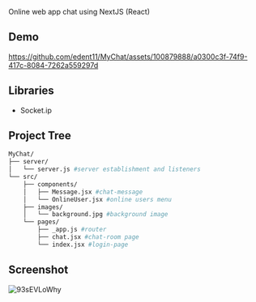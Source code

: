 Online web app chat using NextJS (React)

## Demo
https://github.com/edent11/MyChat/assets/100879888/a0300c3f-74f9-417c-8084-7262a559297d

## Libraries
- Socket.ip


## Project Tree

```bash
MyChat/
├── server/
│   └── server.js #server establishment and listeners
└── src/
    ├── components/
    │   ├── Message.jsx #chat-message
    │   └── OnlineUser.jsx #online users menu
    ├── images/
    │   └── background.jpg #background image
    └── pages/
        ├── _app.js #router
        ├── chat.jsx #chat-room page
        └── index.jsx #login-page
```

## Screenshot
![93sEVLoWhy](https://github.com/edent11/MyChat/assets/100879888/85d8fb84-d62d-4e21-8d65-279b3e094624)




